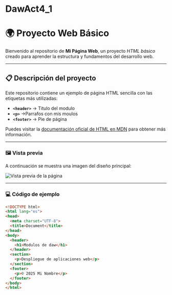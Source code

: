# DawAct4_1

# 🌍 Proyecto Web Básico

Bienvenido al repositorio de **Mi Página Web**, un proyecto *HTML básico* creado para aprender la estructura y fundamentos del desarrollo web.

---

## 📋 Descripción del proyecto

Este repositorio contiene un ejemplo de página HTML sencilla con las etiquetas más utilizadas:

- **`<header>`** → Titulo del modulo
- **`<p>`** →Parrafos con mis moulos
- **`<footer>`** → Pie de página  

Puedes visitar la [documentación oficial de HTML en MDN](https://developer.mozilla.org/es/docs/Web/HTML) para obtener más información.

---

### 🖼️ Vista previa

A continuación se muestra una imagen del diseño principal:

![Vista previa de la página](./img/preview.png)

---

### 💻 Código de ejemplo

```html
<!DOCTYPE html>
<html lang="es">
<head>
  <meta charset="UTF-8">
  <title>Document</title>
</head>
<body>
  <header>
    <h1>Modulos de daw</h1>
  </header>
  <section>
    <p>Despliegue de aplicaciones web</p>
  </section>
  <footer>
    <p>© 2025 Mi Nombre</p>
  </footer>
</body>
</html>
